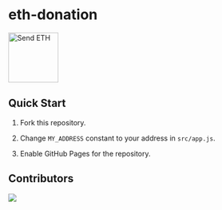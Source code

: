 # eth-donation

<p><a href="https://memochou1993.github.io/eth-donation/" target="_blank" rel="noopener noreferrer"><img width="100" src="https://img.shields.io/badge/donate-ETH-blue" alt="Send ETH"></a></p>

## Quick Start

1. Fork this repository.

2. Change `MY_ADDRESS` constant to your address in `src/app.js`.

3. Enable GitHub Pages for the repository.

## Contributors

<a href="https://github.com/memochou1993/eth-donation/graphs/contributors">
  <img src="https://contrib.rocks/image?repo=memochou1993/eth-donation" />
</a>

